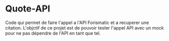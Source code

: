 # Quote-API

Code qui permet de faire l'appel a l'API Forismatic et a recuperer une citation.
L'objctif de ce projet est de pouvoir tester l'appel API avec un mock pour ne pas dépendre de l'API en tant que tel.
